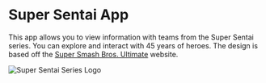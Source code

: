 # Super Sentai App

This app allows you to view information with teams from the Super Sentai series. You can explore and interact with 45 years of heroes. The design is based off the [Super Smash Bros. Ultimate](https://www.smashbros.com/en_US/fighter/index.html) website.

![Super Sentai Series Logo](https://images-wixmp-ed30a86b8c4ca887773594c2.wixmp.com/f/ed991cf4-7c8c-4530-b6ba-a3abf3ab2eae/ddya5md-df079af1-19e8-48d6-96a1-158afec15c84.png/v1/fill/w_1600,h_729/super_sentai_series_logo_by_joshuat1306_ddya5md-fullview.png?token=eyJ0eXAiOiJKV1QiLCJhbGciOiJIUzI1NiJ9.eyJzdWIiOiJ1cm46YXBwOjdlMGQxODg5ODIyNjQzNzNhNWYwZDQxNWVhMGQyNmUwIiwiaXNzIjoidXJuOmFwcDo3ZTBkMTg4OTgyMjY0MzczYTVmMGQ0MTVlYTBkMjZlMCIsIm9iaiI6W1t7ImhlaWdodCI6Ijw9NzI5IiwicGF0aCI6IlwvZlwvZWQ5OTFjZjQtN2M4Yy00NTMwLWI2YmEtYTNhYmYzYWIyZWFlXC9kZHlhNW1kLWRmMDc5YWYxLTE5ZTgtNDhkNi05NmExLTE1OGFmZWMxNWM4NC5wbmciLCJ3aWR0aCI6Ijw9MTYwMCJ9XV0sImF1ZCI6WyJ1cm46c2VydmljZTppbWFnZS5vcGVyYXRpb25zIl19.1E8udzzi8B2UCcHcwt9R7N6JQg4flNeLh0mVGU1WfF0)
